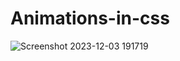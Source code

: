 # Animations-in-css
![Screenshot 2023-12-03 191719](https://github.com/Pragyac9/Animations-in-css/assets/136442660/f8469d84-2945-4e40-a3be-6491751ab39d)
